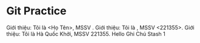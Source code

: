 # Git Practice

Giới thiệu: Tôi là <Họ Tên>, MSSV <MSSV>.
Giới thiệu: Tôi là <Ha Quoc Khoi>, MSSV <221355>.
Giới thiệu: Tôi là Hà Quốc Khởi, MSSV 221355.
Hello Ghi Chú
Stash 1
